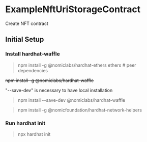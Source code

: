 # ExampleNftUriStorageContract
Create NFT contract

## Initial Setup
### Install hardhat-waffle

>npm install -g @nomiclabs/hardhat-ethers ethers # peer dependencies

~~npm install -g @nomiclabs/hardhat-waffle~~

"--save-dev" is necessary to have local installation

>npm install --save-dev @nomiclabs/hardhat-waffle

>npm install -g @nomicfoundation/hardhat-network-helpers

### Run hardhat init

>npx hardhat init

